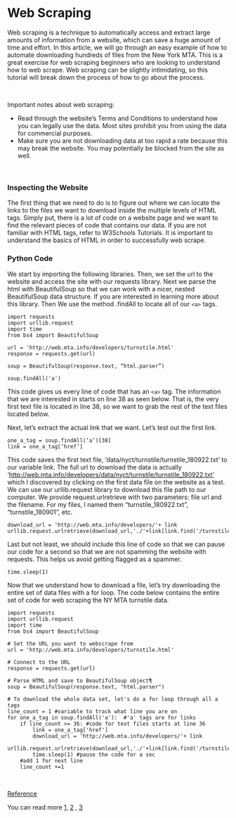 # Web Scraping

Web scraping is a technique to automatically access and extract large amounts of information from a website, which can save a huge amount of time and effort. In this article, we will go through an easy example of how to automate downloading hundreds of files from the New York MTA. This is a great exercise for web scraping beginners who are looking to understand how to web scrape. Web scraping can be slightly intimidating, so this tutorial will break down the process of how to go about the process.

<br>

Important notes about web scraping:
- Read through the website’s Terms and Conditions to understand how you can legally use the data. Most sites prohibit you from using the data for commercial purposes.
- Make sure you are not downloading data at too rapid a rate because this may break the website. You may potentially be blocked from the site as well.

<br>

### Inspecting the Website
The first thing that we need to do is to figure out where we can locate the links to the files we want to download inside the multiple levels of HTML tags. Simply put, there is a lot of code on a website page and we want to find the relevant pieces of code that contains our data. If you are not familiar with HTML tags, refer to W3Schools Tutorials. It is important to understand the basics of HTML in order to successfully web scrape.

### Python Code
We start by importing the following libraries. Then, we set the url to the website and access the site with our requests library. Next we parse the html with BeautifulSoup so that we can work with a nicer, nested BeautifulSoup data structure. If you are interested in learning more about this library. Then We use the method .findAll to locate all of our `<a>` tags.
```
import requests
import urllib.request
import time
from bs4 import BeautifulSoup

url = 'http://web.mta.info/developers/turnstile.html'
response = requests.get(url)

soup = BeautifulSoup(response.text, “html.parser”)

soup.findAll('a')
```

This code gives us every line of code that has an `<a>` tag. The information that we are interested in starts on line 38 as seen below. That is, the very first text file is located in line 38, so we want to grab the rest of the text files located below.

Next, let’s extract the actual link that we want. Let’s test out the first link.

```
one_a_tag = soup.findAll(‘a’)[38]
link = one_a_tag[‘href’]
```

This code saves the first text file, ‘data/nyct/turnstile/turnstile_180922.txt’ to our variable link. The full url to download the data is actually ‘http://web.mta.info/developers/data/nyct/turnstile/turnstile_180922.txt’ which I discovered by clicking on the first data file on the website as a test. We can use our urllib.request library to download this file path to our computer. We provide request.urlretrieve with two parameters: file url and the filename. For my files, I named them “turnstile_180922.txt”, “turnstile_180901”, etc.

```
download_url = 'http://web.mta.info/developers/'+ link
urllib.request.urlretrieve(download_url,'./'+link[link.find('/turnstile_')+1:])
```

Last but not least, we should include this line of code so that we can pause our code for a second so that we are not spamming the website with requests. This helps us avoid getting flagged as a spammer.
```
time.sleep(1)
```

Now that we understand how to download a file, let’s try downloading the entire set of data files with a for loop. The code below contains the entire set of code for web scraping the NY MTA turnstile data.

```
import requests
import urllib.request
import time
from bs4 import BeautifulSoup

# Set the URL you want to webscrape from
url = 'http://web.mta.info/developers/turnstile.html'

# Connect to the URL
response = requests.get(url)

# Parse HTML and save to BeautifulSoup object¶
soup = BeautifulSoup(response.text, "html.parser")

# To download the whole data set, let's do a for loop through all a tags
line_count = 1 #variable to track what line you are on
for one_a_tag in soup.findAll('a'):  #'a' tags are for links
    if line_count >= 36: #code for text files starts at line 36
        link = one_a_tag['href']
        download_url = 'http://web.mta.info/developers/'+ link
        urllib.request.urlretrieve(download_url,'./'+link[link.find('/turnstile_')+1:]) 
        time.sleep(1) #pause the code for a sec
    #add 1 for next line
    line_count +=1
```

<br>

[Reference](https://towardsdatascience.com/how-to-web-scrape-with-python-in-4-minutes-bc49186a8460)


You can read more [1](https://en.wikipedia.org/wiki/Web_scraping), [2](https://www.scrapehero.com/how-to-prevent-getting-blacklisted-while-scraping/) , [3](https://en.wikipedia.org/wiki/Web_scraping)